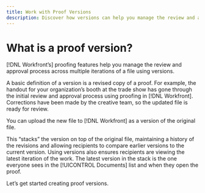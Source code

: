 ```yaml
---
title: Work with Proof Versions
description: Discover how versions can help you manage the review and approval process across multiple iterations of a file using [!DNL Adobe Workfront's] proofing features.
---
```


# What is a proof version?

[!DNL Workfront’s] proofing features help you manage the review and approval process across multiple iterations of a file using versions.

A basic definition of a version is a revised copy of a proof. For example, the handout for your organization’s booth at the trade show has gone through the initial review and approval process using proofing in [!DNL Workfront]. Corrections have been made by the creative team, so the updated file is ready for review.

You can upload the new file to [!DNL Workfront] as a version of the original file.

This “stacks” the version on top of the original file, maintaining a history of the revisions and allowing recipients to compare earlier versions to the current version. Using versions also ensures recipients are viewing the latest iteration of the work. The latest version in the stack is the one everyone sees in the [!UICONTROL Documents] list and when they open the proof.

Let’s get started creating proof versions.

